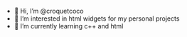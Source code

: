 - 👋 Hi, I’m @croquetcoco
- 👀 I’m interested in html widgets for my personal projects
- 🌱 I’m currently learning c++ and html

<!---
croquetcoco/croquetcoco is a ✨ special ✨ repository because its `README.md` (this file) appears on your GitHub profile.
You can click the Preview link to take a look at your changes.
--->
